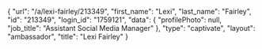 {
    "url": "\/a\/lexi-fairley\/213349",
    "first_name": "Lexi",
    "last_name": "Fairley",
    "id": "213349",
    "login_id": "1759121",
    "data": {
        "profilePhoto": null,
        "job_title": "Assistant Social Media Manager"
    },
    "type": "captivate",
    "layout": "ambassador",
    "title": "Lexi Fairley"
}